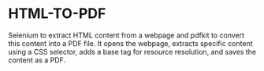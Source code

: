 # HTML-TO-PDF
Selenium to extract HTML content from a webpage and pdfkit to convert this content into a PDF file. It opens the webpage, extracts specific content using a CSS selector, adds a base tag for resource resolution, and saves the content as a PDF.
